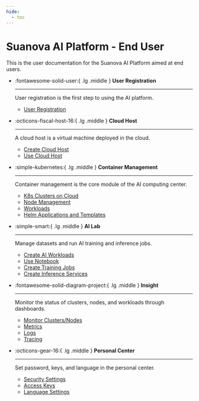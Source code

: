 ```yaml
---
hide:
  - toc
---
```


# Suanova AI Platform - End User

This is the user documentation for the Suanova AI Platform aimed at end users.

<div class="grid cards" markdown>

- :fontawesome-solid-user:{ .lg .middle } __User Registration__

    ---

    User registration is the first step to using the AI platform.

    - [User Registration](register/index.md)

- :octicons-fiscal-host-16:{ .lg .middle } __Cloud Host__

    ---

    A cloud host is a virtual machine deployed in the cloud.

    - [Create Cloud Host](host/createhost.md)
    - [Use Cloud Host](host/usehost.md)

- :simple-kubernetes:{ .lg .middle } __Container Management__

    ---

    Container management is the core module of the AI computing center.

    - [K8s Clusters on Cloud](./kpanda/clusters/integrate-cluster.md)
    - [Node Management](./kpanda/nodes/labels-annotations.md)
    - [Workloads](./kpanda/workloads/create-deployment.md)
    - [Helm Applications and Templates](./kpanda/helm/README.md)

- :simple-smart:{ .lg .middle } __AI Lab__

    ---

    Manage datasets and run AI training and inference jobs.

    - [Create AI Workloads](./share/workload.md)
    - [Use Notebook](share/notebook.md)
    - [Create Training Jobs](baize/jobs/create.md)
    - [Create Inference Services](./baize/developer/inference/models.md)

- :fontawesome-solid-diagram-project:{ .lg .middle } __Insight__

    ---

    Monitor the status of clusters, nodes, and workloads through dashboards.

    - [Monitor Clusters/Nodes](./insight/infra/cluster.md)
    - [Metrics](./insight/data-query/metric.md)
    - [Logs](./insight/data-query/log.md)
    - [Tracing](./insight/trace/trace.md)

- :octicons-gear-16:{ .lg .middle } __Personal Center__

    ---

    Set password, keys, and language in the personal center.

    - [Security Settings](./ghippo/personal-center/security-setting.md)
    - [Access Keys](./ghippo/personal-center/accesstoken.md)
    - [Language Settings](./ghippo/personal-center/language.md)

</div>
